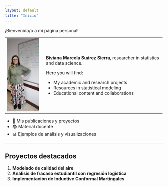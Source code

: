 ```yaml
---
layout: default
title: "Inicio"
---
```


¡Bienvenida/o a mi página personal!


<table>
  <tr>
    <td>
      <img src="https://github.com/bimasusi/bimasusi.github.io/raw/main/my_new_folder/imagen-pagina.jpeg" width="150" style="border: none;">
    </td>
    <td style="padding-left:15px;">
      <p><strong>Biviana Marcela Suárez Sierra</strong>, researcher in statistics and data science.</p>
      <p>Here you will find:</p>
      <ul>
        <li>My academic and research projects</li>
        <li>Resources in statistical modeling</li>
        <li>Educational content and collaborations</li>
      </ul>
    </td>
  </tr>
</table>





- 📄 Mis publicaciones y proyectos  
- 📚 Material docente  
- 📊 Ejemplos de análisis y visualizaciones  

---

## Proyectos destacados

1. **Modelado de calidad del aire**  
2. **Análisis de fracaso estudiantil con regresión logística**  
3. **Implementación de Inductive Conformal Martingales**
